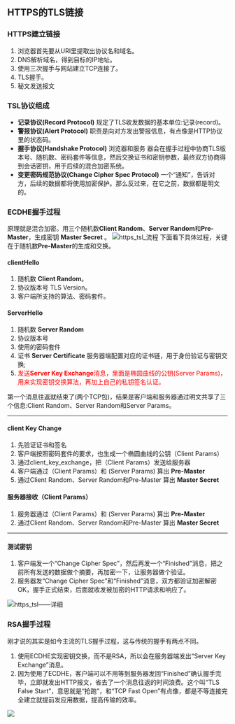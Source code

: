 ## HTTPS的TLS链接

### HTTPS建立链接
1. 浏览器首先要从URI里提取出协议名和域名。
2. DNS解析域名，得到目标的IP地址。
3. 使用三次握手与网站建立TCP连接了。
4. TLS握手。
5. 秘文发送报文

### TSL协议组成
+ **记录协议(Record Protocol)** 规定了TLS收发数据的基本单位:记录(record)。
+ **警报协议(Alert Protocol)** 职责是向对方发出警报信息，有点像是HTTP协议里的状态码。
+ **握手协议(Handshake Protocol)** 浏览器和服务 器会在握手过程中协商TLS版本号、随机数、密码套件等信息，然后交换证书和密钥参数，最终双方协商得 到会话密钥，用于后续的混合加密系统。
+ **变更密码规范协议(Change Cipher Spec Protocol)** 一个“通知”，告诉对 方，后续的数据都将使用加密保护。那么反过来，在它之前，数据都是明文的。

### ECDHE握手过程
原理就是混合加密。用三个随机数**Client Random**、**Server Random**和**Pre-Master**，生成密钥 **Master Secret** 。
![https_tsl_流程](../../Images/http/https_tsl_m.png)
下面看下具体过程，关键在于随机数**Pre-Master**的生成和交换。

#### clientHello
1. 随机数 **Client Random**。
2. 协议版本号 TLS Version。
3. 客户端所支持的算法、密码套件。

#### ServerHello
1. 随机数 **Server Random**
2. 协议版本号
3. 使用的密码套件
4. 证书 **Server Certificate** 服务器端配置对应的证书链，用于身份验证与密钥交换;
5. <font color=red >发送**Server Key Exchange**消息，里面是椭圆曲线的公钥(Server Params)，用来实现密钥交换算法，再加上自己的私钥签名认证。</font>

第一个消息往返就结束了(两个TCP包)，结果是客户端和服务器通过明文共享了三个信息:Client Random、Server Random和Server Params。
****

#### client Key Change
1. 先验证证书和签名
2. 客户端按照密码套件的要求，也生成一个椭圆曲线的公钥（Client Params）
3. 通过client_key_exchange，把（Client Params）发送给服务器
4. 客户端通过（Client Params）和 (Server Params) 算出 **Pre-Master**
5. 通过Client Random、Server Random和Pre-Master 算出 **Master Secret**

#### 服务器接收（Client Params）
1. 服务器通过（Client Params）和 (Server Params) 算出 **Pre-Master**
2. 通过Client Random、Server Random和Pre-Master 算出 **Master Secret**
****

#### 测试密钥
1. 客户端发一个“Change Cipher Spec”，然后再发一个“Finished”消息，把之前所有发送的数据做个摘要，再加密一下，让服务器做个验证。
2. 服务器发“Change Cipher Spec”和“Finished”消息，双方都验证加密解密OK，握手正式结束，后面就收发被加密的HTTP请求和响应了。

![https_tsl——详细](../../Images/http/https_tsl链接.png)


### RSA握手过程
刚才说的其实是如今主流的TLS握手过程，这与传统的握手有两点不同。
1. 使用ECDHE实现密钥交换，而不是RSA，所以会在服务器端发出“Server Key Exchange”消息。
2. 因为使用了ECDHE，客户端可以不用等到服务器发回“Finished”确认握手完毕，立即就发出HTTP报文，省去了一个消息往返的时间浪费。这个叫“TLS False Start”，意思就是“抢跑”，和“TCP Fast Open”有点像，都是不等连接完全建立就提前发应用数据，提高传输的效率。

![](../../Images/http/https_TSL_RSA.png)